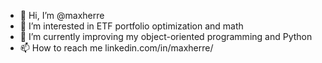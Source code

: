 - 👋 Hi, I’m @maxherre
- 👀 I’m interested in ETF portfolio optimization and math
- 🌱 I’m currently improving my object-oriented programming and Python
- 📫 How to reach me linkedin.com/in/maxherre/

<!---
maxherre/maxherre is a ✨ special ✨ repository because its `README.md` (this file) appears on your GitHub profile.
You can click the Preview link to take a look at your changes.
--->
